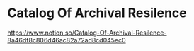 # Catalog Of Archival Resilence
 
https://www.notion.so/Catalog-Of-Archival-Resilence-8a46df8c806d46ac82a72ad8cd045ec0
